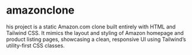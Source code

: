 # amazonclone
his project is a static Amazon.com clone built entirely with HTML and Tailwind CSS. It mimics the layout and styling of Amazon homepage and product listing pages, showcasing a clean, responsive UI using Tailwind’s utility-first CSS classes.
